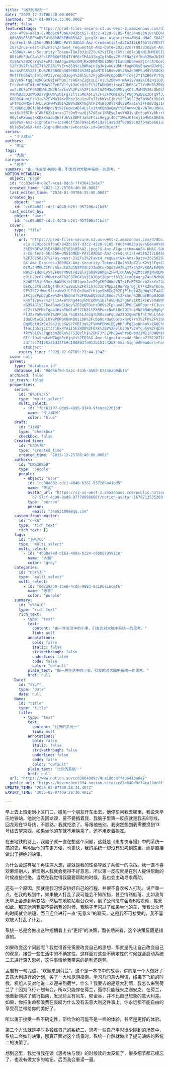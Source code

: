 ```yaml
---
title: "讨厌的系统一"
date: "2023-12-25T08:40:00.000Z"
lastmod: "2024-01-09T06:35:00.000Z"
draft: false
featuredImage: "https://prod-files-secure.s3.us-west-2.amazonaws.com/d7dbc101-8\
  2ce-4f96-ae1a-879bd6c9f3a6/842bc657-d3c2-4220-9185-f8c344023a18/%E6%80%9D%E8%\
  80%83%E5%BF%AB%E4%B8%8E%E6%85%A2.jpeg?X-Amz-Algorithm=AWS4-HMAC-SHA256&X-Amz-\
  Content-Sha256=UNSIGNED-PAYLOAD&X-Amz-Credential=ASIAZI2LB466Y57VKSTQ%2F20250\
  207%2Fus-west-2%2Fs3%2Faws4_request&X-Amz-Date=20250207T082830Z&X-Amz-Expires\
  =3600&X-Amz-Security-Token=IQoJb3JpZ2luX2VjEFgaCXVzLXdlc3QtMiJHMEUCIQD3PtBW%2\
  B8f4MbFUxCAa%2FclFP8XdFBE4TYHF6rTPA43lkgIgfhGos2MrFfNaEtVfWu%2BmJbIKkowqgxDdI\
  Xy8Ac%2B2QsYq%2FwMIcRAAGgw2Mzc0MjMxODM4MDUiDNOhIkaN38bbRen8jCrcA7Ooe2e0Rl%2BB\
  %2FY3%2Fi%2BI71%2FZAiYVErv85QVcL0WRain3gJw1wuUxUhHrfugMOXsEqwydDJoMjZLUSgbpkP\
  bwc4sPGB%2BtjDu%2BJ9BGKn3059B0J4%2BIgAaMTDlABdwVO%2BnAd9HP9uMdV6S8GXdgBk%2FTT\
  MHtTFUG5WYpfmCq0V22yregaDJqp4%2Bl5L%2FjqDkGPcOpoUUP4fo9j2Y1%2B6YPrTOpPdNnIg5%\
  2BVyn9FtqgJm2KOQxGajePhDsIrsAEknZIgsxLETnjL%2BBwmrNA4I9Vua2KCd2HgIODJVUMD9y%2\
  FcsVedHdTmfxHE3MA%2FeHFV1fyt9oCnQfcFi%2FADMQVtioea7Qb66GcTlYzRdB%2B6p7ffJt0jG\
  owJz0U5oTF9%2BNWiZN2BfeYLsV%2Fih%2Ft4nKtGAOH3qGGMMyqKC9pMaMN%2BLQk0LM0PcUe7KA\
  VaHhD2bD3oW6927VgF0m%2BIFgTzlt1uM6XpCZ%2F%2FXGMInxVjP8gO%2BEx2DTq9fJ32bGFd5wR\
  KDDBG4umLPz33tv%2FYMu3SKeRhpzIou1zwFuJlebWYsEjKz%2FEOVSF9q5OMN6t0D8YkhcXfoCCc\
  uPt4xcNM5klUvLLBxnwM%2B1%2BO%2BKYGghtFiMxBqUUY2Rd%2BMxa1s%2FF0BVdgz1e0sfUwMJz\
  7lr0GOqUBGfcRp4M9po7Nt%2FHqwcADl4Lslx3tmKQmQeQmVtYBTAnNw3DxVATWuJONuzHE3QSWnW\
  oot8cY5RIRnbTAKF62kImrxo1Tt9m5rwzQjS7dEnc1NREyqluvYWO3vqEc5ppVYv8hrrPJH0%2F7r\
  H0y1nMXwuq4KKBXXmaaoQHtfJkVi8BMfJa%2Ftii9eygl4D7T2WmJKfemjIbMkDkDR4Nutn2WwVrF\
  o06P&X-Amz-Signature=1ce48cff26789e14641da714a9d3f97059c82fb4abe661a3cc0fd8e1\
  bb1e5a6e&X-Amz-SignedHeaders=host&x-id=GetObject"
series:
  - "个人成长"
authors:
  - "陈猛"
tags:
  - "大脑"
categories:
  - "思考"
summary: "由一件生活中的小事，引发的对大脑中系统一的思考。"
NOTION_METADATA:
  object: "page"
  id: "cc83e840-d9c7-4ca1-8dc8-ff436413a8e7"
  created_time: "2023-12-25T08:40:00.000Z"
  last_edited_time: "2024-01-09T06:35:00.000Z"
  created_by:
    object: "user"
    id: "cc08a802-cdc1-4040-b261-957206a41bd5"
  last_edited_by:
    object: "user"
    id: "cc08a802-cdc1-4040-b261-957206a41bd5"
  cover:
    type: "file"
    file:
      url: "https://prod-files-secure.s3.us-west-2.amazonaws.com/d7dbc101-82ce-4f96-a\
        e1a-879bd6c9f3a6/842bc657-d3c2-4220-9185-f8c344023a18/%E6%80%9D%E8%80%8\
        3%E5%BF%AB%E4%B8%8E%E6%85%A2.jpeg?X-Amz-Algorithm=AWS4-HMAC-SHA256&X-Am\
        z-Content-Sha256=UNSIGNED-PAYLOAD&X-Amz-Credential=ASIAZI2LB466YXPFIIKL\
        %2F20250207%2Fus-west-2%2Fs3%2Faws4_request&X-Amz-Date=20250207T082744Z\
        &X-Amz-Expires=3600&X-Amz-Security-Token=IQoJb3JpZ2luX2VjEFgaCXVzLXdlc3\
        QtMiJHMEUCIFhrSkxdCA3d1NZPVSh2J3mQCnrDQd7wVIBqJ7x4%2FvK0AiEA9Mq1xCjA2V7\
        H9%2FIdqHCyV%2F0mrVN8tvd2Blajh09RBHMq%2FwMIcRAAGgw2Mzc0MjMxODM4MDUiDHMh\
        gDiU89cOlnMOwircA7%2FBTbGX1vjEN3DptZDprtfS%2Bicm8j4greZ4uCNcbQWwSe6jZ7n\
        XJuBZ3SihS3exU6WNHKjkl1B1gonJvv29gCK9UHWoVNTstFeR75Xnzo2xkYx74aHyzq2Y4C\
        0sKoCSt8cmtbgf4huK7wJBuL%2FKlihTdJznYNppZI9uPWgr0jjk7FR2PafUo6c9heOp2Ni\
        9P%2BZ2fWmi9tivaNwJfLFVLQeUVm7rKipySmBCu2%2FjP1bgtWZg9Wq%2FaAG2qzGMzGA%\
        2FKjoYPpD7gKxw%2FiNh0hWf%2FUUw8Q53cACEAoe7%2FsSnn%2BUafBhp0JOBh3UHVcrJy\
        k4nf1vp%2F%2FjixAx0tRng44oykMcpON%2B7lH8UH%2Fg6nV1k0ikFBvS0aWN9nykfyEzO\
        eGU9AGl%2Fko434eNSLNqv%2FBq6FOxhrO09%2FpkuodSOP6uSWOPoorrfCJuvn7wZ2R5PA\
        r72t7%2FMcTgda3HioTh0loPf7CN8ltPXRPuxrNwRtOnZQIYu3VNEbRdHgMg0yYiIvsVO%2\
        FlJZxPnKwSVel%2FFp5Lr%2BXSLJe2gYUROvauPqLmWZTO2gwmYBf4tTWuLtAdmAlODnUQV\
        iQoCw1wC8JLUYwP6RQXOmKBUiiDH%2Fc0p0crQaGGorxxRyQ7rs3%2Fh%2FV2GAMNj6lr0G\
        OqUBgt0iXEw1SbJjLpXwSrFKBl3q%2FVWmPEMmIEEyhHFUPqZ6sBh4oVxZAQChsspyoZYZd\
        TFau1d5zjLCtJr1hkPYAII5hiWDD%2FOXk%2BV%2FvlkzQA7VznYquhy%2FqD4eSpTZUi7c\
        fkYVb1C%2Fqps3mZ0km%2FS2QclhI%2BMT3rJZVMCBwohrsEweUZiW21FDWQmkQXVGnlh2P\
        6IfrlOw8rwkoMZAq0Pr6jqVx%2FQ9&X-Amz-Signature=46c6bcca2152287f07b563638\
        3dffcc74178a45d33fb9c18d893fe013b151c42&X-Amz-SignedHeaders=host&x-id=G\
        etObject"
      expiry_time: "2025-02-07T09:27:44.194Z"
  icon: null
  parent:
    type: "database_id"
    database_id: "8d6a6f9d-5a2c-433b-a560-b744eab9db1a"
  archived: false
  in_trash: false
  properties:
    series:
      id: "B%3C%3FS"
      type: "multi_select"
      multi_select:
        - id: "fdc61107-0de9-4896-9349-9feace22613d"
          name: "个人成长"
          color: "blue"
    draft:
      id: "JiWU"
      type: "checkbox"
      checkbox: false
    Created time:
      id: "UBQ%7B"
      type: "created_time"
      created_time: "2023-12-25T08:40:00.000Z"
    authors:
      id: "bK%3B%5B"
      type: "people"
      people:
        - object: "user"
          id: "cc08a802-cdc1-4040-b261-957206a41bd5"
          name: "陈猛"
          avatar_url: "https://s3-us-west-2.amazonaws.com/public.notion-static.com/775523\
            b7-57cf-4c98-8ad8-8777d898666f/notion-avatar-1678713535269.png"
          type: "person"
          person:
            email: "346521888@qq.com"
    custom-front-matter:
      id: "c~kA"
      type: "rich_text"
      rich_text: []
    tags:
      id: "jw%7CC"
      type: "multi_select"
      multi_select:
        - id: "4b08a7ed-d163-40da-b224-c8bb8599911e"
          name: "大脑"
          color: "gray"
    categories:
      id: "nbY%3F"
      type: "multi_select"
      multi_select:
        - id: "ed729a50-16e0-4cdb-9083-9c106716cef6"
          name: "思考"
          color: "purple"
    summary:
      id: "x%3AlD"
      type: "rich_text"
      rich_text:
        - type: "text"
          text:
            content: "由一件生活中的小事，引发的对大脑中系统一的思考。"
            link: null
          annotations:
            bold: false
            italic: false
            strikethrough: false
            underline: false
            code: false
            color: "default"
          plain_text: "由一件生活中的小事，引发的对大脑中系统一的思考。"
          href: null
    Date:
      id: "zYLY"
      type: "date"
      date: null
    Name:
      id: "title"
      type: "title"
      title:
        - type: "text"
          text:
            content: "讨厌的系统一"
            link: null
          annotations:
            bold: false
            italic: false
            strikethrough: false
            underline: false
            code: false
            color: "default"
          plain_text: "讨厌的系统一"
          href: null
  url: "https://www.notion.so/cc83e840d9c74ca18dc8ff436413a8e7"
  public_url: "https://kevinchen1994.notion.site/cc83e840d9c74ca18dc8ff436413a8e7"
UPDATE_TIME: "2025-02-07T08:28:34.407Z"
EXPIRY_TIME: "2025-02-07T09:28:30.401Z"

---
```

<link rel="stylesheet" href="https://cdn.jsdelivr.net/npm/katex@0.16.2/dist/katex.min.css" integrity="sha384-bYdxxUwYipFNohQlHt0bjN/LCpueqWz13HufFEV1SUatKs1cm4L6fFgCi1jT643X" crossorigin="anonymous">


早上去上班走到小区门口，碰见一个朋友开车出去，他停车问我去哪里，我说朱辛庄地铁站，他说他去回龙观，要不要捎着我，我脑子里第一反应就是我去8号线，回龙观在13号线，不顺路，我就拒绝了。等跟他告别，我突然想到我需要换到13号线去望京西，如果坐他的车就不用换乘了，还不用走着挨冻。


在去地铁的路上，我脑子就一直在想这个问题，这就是《思考快与慢》中的系统一搞的鬼，明明坐他的车更方便，也更快，我的系统一却没有思考到这里，而是直接做出了拒绝的决策。


为什么会这样呢？再往深入想，那就是我的性格导致了系统一的决策。我一直不喜欢麻烦别人，麻烦别人我就会觉得不好意思，所以第一反应就是在别人提供帮助的时候直接拒绝。当然在我觉得我需要帮助的时候，我也会主动寻求帮助。


还有一个原因，那就是我习惯安排好自己的行程，并很不喜欢被人打乱。说严重一点，在我的规划中，如果被人打乱了我可能会不知所措，甚至情绪低落。比如我每天早上会走到地铁站，然后在地铁站看公众号，到了公司班车会看B站视频，每天如此。那天他问我要不要捎我的时候，我脑子里闪过了如果坐他的车，我看公众号的时间就会缩短，而且还会进行一直“无意义”的聊天，这是我不可接受的，我不喜欢被人打乱了计划。


系统一总是会做出这种短期看上去“更好”的决策，而长期来看，这个决策反而是错误的。


如果改变这个问题呢？我觉得首先需要改变自己的思想，那就是先让自己改变自己的观念，接受一些生活中的不确定性，这样面对这些不确定性的时候就会启动系统二去进行深入思考，这件事情给我带来的是利还是弊。


孟岩有一句咒语，“欢迎来到荷兰”。这个是一本书中的故事，讲的是一个人做好了去意大利旅行的计划，买了一大堆旅游指南，学习几句意大利语，结果下飞机的时候，机组人员对他说：欢迎来到荷兰。什么？我要去的是意大利啊，我怎么来到荷兰了？因为飞行计划有变，所以只能停在荷兰，而你只能既来之则安之。在荷兰，他重新购买了旅行指南，发现荷兰有风车、郁金香，并不比自己想象的意大利差。如果，你把生命都浪费在哀叹为什么没有去意大利这件事上，你永远都不能自由的享受荷兰带给你的美好了。


所以勇于接受一些不确定性，带给你的可能不是一样的体验，甚至是更好的体验。


第二个方法就是平时多锻炼自己的系统二，思考一些自己平时很少碰到的场景中，系统二会如何决策，那真正面对这个场景时，系统一自然就做出了提前演练的系统二的决策了。


想到这里，我觉得我在读《思考快与慢》的时候读的太笼统了，很多细节都已经忘了，也没有做太多的笔记，后面我会重读一遍。

